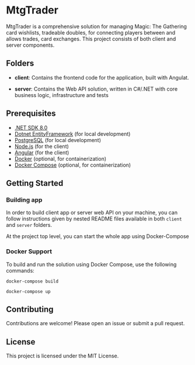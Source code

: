 # MtgTrader

MtgTrader is a comprehensive solution for managing Magic: The Gathering card wishlists, tradeable doubles, for connecting players between and allows trades, card exchanges.
This project consists of both client and server components.

## Folders

- **client**: Contains the frontend code for the application, built with Angulat.

- **server**: Contains the Web API solution, written in C#/.NET with core business logic, infrastructure and tests

## Prerequisites

- [.NET SDK 8.0](https://dotnet.microsoft.com/download/dotnet/8.0)
- [Dotnet EntityFramework](https://learn.microsoft.com/en-us/ef/core/cli/dotnet) (for local development)
- [PostgreSQL](https://www.postgresql.org/) (for local development)
- [Node.js](https://nodejs.org/) (for the client)
- [Angular](https://angular.dev/) (for the client)
- [Docker](https://www.docker.com/get-started) (optional, for containerization)
- [Docker Compose](https://docs.docker.com/compose/) (optional, for containerization)

## Getting Started

### Building app

In order to build client app or server web API on your machine, you can follow instructions given by nested README files available in both `client` and `server` folders.

At the project top level, you can start the whole app using Docker-Compose

### Docker Support


To build and run the solution using Docker Compose, use the following commands:

`docker-compose build`

`docker-compose up`

## Contributing

Contributions are welcome! Please open an issue or submit a pull request.

## License

This project is licensed under the MIT License.
